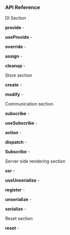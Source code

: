 ### API Reference

DI Section

**provide** -

**useProvide** -

**override** -

**assign** -

**cleanup** -

Store section

**create** -

**modify** -

Communication section

**subscribe** -

**useSubscribe** -

**action** -

**dispatch** -

**Subscribe** -

Server side rendering section

**ssr** -

**useUnserialize** -

**register** -

**unserialize** -

**serialize** -

Reset section

**reset** -



